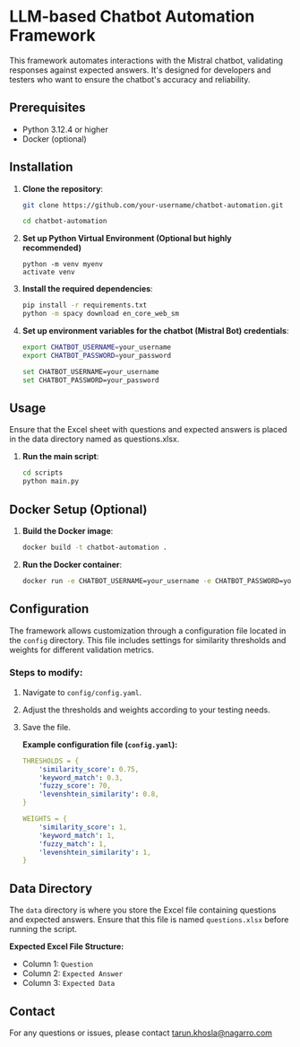 # LLM-based Chatbot Automation Framework

This framework automates interactions with the Mistral chatbot, validating responses against expected answers. It's designed for developers and testers who want to ensure the chatbot's accuracy and reliability.

## Prerequisites

- Python 3.12.4 or higher
- Docker (optional)

## Installation
1. **Clone the repository**:
   ```sh
   git clone https://github.com/your-username/chatbot-automation.git
   
   cd chatbot-automation

2. **Set up Python Virtual Environment (Optional but highly recommended)**
    ```
    python -m venv myenv
    activate venv

3. **Install the required dependencies**:
    ```sh
    pip install -r requirements.txt
    python -m spacy download en_core_web_sm
    
4. **Set up environment variables for the chatbot (Mistral Bot) credentials**:
     ```sh
    export CHATBOT_USERNAME=your_username
    export CHATBOT_PASSWORD=your_password

    set CHATBOT_USERNAME=your_username
    set CHATBOT_PASSWORD=your_password

## Usage

Ensure that the Excel sheet with questions and expected answers is placed in the data directory named as questions.xlsx.

1. **Run the main script**:
    ```sh
    cd scripts
    python main.py

## Docker Setup (Optional)

1. **Build the Docker image**:
    ```sh
    docker build -t chatbot-automation .

2. **Run the Docker container**:
    ```sh
    docker run -e CHATBOT_USERNAME=your_username -e CHATBOT_PASSWORD=your_password -v $(pwd)/reports:/app/reports chatbot-automation

## Configuration

The framework allows customization through a configuration file located in the `config` directory. This file includes settings for similarity thresholds and weights for different validation metrics.

### Steps to modify:
1. Navigate to `config/config.yaml`.
2. Adjust the thresholds and weights according to your testing needs.
3. Save the file.

    **Example configuration file (`config.yaml`):**

    ```yaml
    THRESHOLDS = {
        'similarity_score': 0.75,
        'keyword_match': 0.3,
        'fuzzy_score': 70,
        'levenshtein_similarity': 0.8,
    }

    WEIGHTS = {
        'similarity_score': 1,
        'keyword_match': 1,
        'fuzzy_match': 1,
        'levenshtein_similarity': 1,
    }

## Data Directory

The `data` directory is where you store the Excel file containing questions and expected answers. Ensure that this file is named `questions.xlsx` before running the script.

**Expected Excel File Structure:**
- Column 1: `Question`
- Column 2: `Expected Answer`
- Column 3: `Expected Data`


## Contact
For any questions or issues, please contact tarun.khosla@nagarro.com


